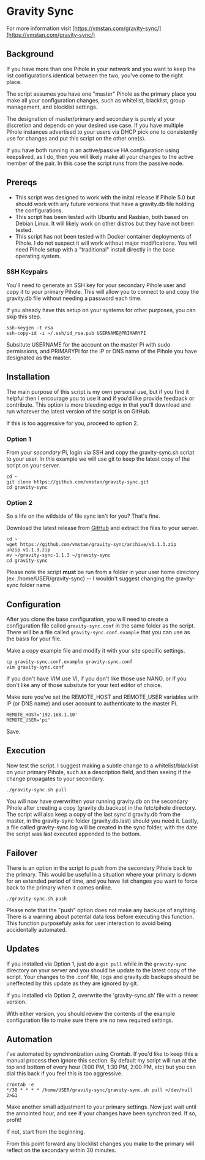 # Gravity Sync

For more information visit [https://vmstan.com/gravity-sync/](https://vmstan.com/gravity-sync/)

## Background

If you have more than one Pihole in your network and you want to keep the list configurations identical between the two, you've come to the right place.

The script assumes you have one "master" Pihole as the primary place you make all your configuration changes, such as whitelist, blacklist, group management, and blocklist settings. 

The designation of master/primary and secondary is purely at your discretion and depends on your desired use case. If you have multiple Pihole instances advertised to your users via DHCP pick one to consistently use for changes and put this script on the other one(s).

If you have both running in an active/passive HA configuration using keepslived, as I do, then you will likely make all your changes to the active member of the pair. In this case the script runs from the passive node.

## Prereqs

- This script was designed to work with the inital release if Pihole 5.0 but should work with any future versions that have a gravity.db file holding the configurations.
- This script has been tested with Ubuntu  and Rasbian, both based on Debian Linux. It will likely work on other distros but they have not been tested.
- This script has not been tested with Docker container deployments of Pihole. I do not suspect it will work without major modifications. You will need Pihole setup with a "traditional" install directly in the base operating system.

### SSH Keypairs

You'll need to generate an SSH key for your secondary Pihole user and copy it to your primary Pihole. This will allow you to connect to and copy the gravity.db file without needing a password each time.

If you already have this setup on your systems for other purposes, you can skip this step.

```
ssh-keygen -t rsa
ssh-copy-id -i ~/.ssh/id_rsa.pub USERNAME@PRIMARYPI
```

Subsitute USERNAME for the account on the master Pi with sudo permissions, and PRIMARYPI for the IP or DNS name of the Pihole you have designated as the master. 

## Installation

The main purpose of this script is my own personal use, but if you find it helpful then I encourage you to use it and if you'd like provide feedback or contribute. This option is more bleeding edge in that you'll download and run whatever the latest version of the script is on GitHub.

If this is too aggressive for you, proceed to option 2.

### Option 1

From your *secondary* Pi, login via SSH and copy the gravity-sync.sh script to your user. In this example we will use git to keep the latest copy of the script on your server.

```
cd ~
git clone https://github.com/vmstan/gravity-sync.git
cd gravity-sync
```

### Option 2

So a life on the wildside of file sync isn't for you? That's fine.

Download the latest release from [GitHub](https://github.com/vmstan/gravity-sync/releases) and extract the files to your server.


```
cd ~
wget https://github.com/vmstan/gravity-sync/archive/v1.1.3.zip
unzip v1.1.3.zip
mv ~/gravity-sync-1.1.3 ~/gravity-sync
cd gravity-sync
```

Please note the script **must** be run from a folder in your user home directory (ex: /home/USER/gravity-sync) -- I wouldn't suggest changing the gravity-sync folder name.

## Configuration

After you clone the base configuration, you will need to create a configuration file called `gravity-sync.conf` in the same folder as the script. There will be a file called `gravity-sync.conf.example` that you can use as the basis for your file. 

Make a copy example file and modify it with your site specific settings.

```
cp gravity-sync.conf.example gravity-sync.conf
vim gravity-sync.conf
```

If you don't have VIM use VI, if you don't like those use NANO, or if you don't like any of those subsitute for your text editor of choice.

Make sure you've set the REMOTE_HOST and REMOTE_USER variables with IP (or DNS name) and user account to authenticate to the master Pi.

```
REMOTE_HOST='192.168.1.10'
REMOTE_USER='pi'
```

Save. 

## Execution

Now test the script. I suggest making a subtle change to a whitelist/blacklist on your primary Pihole, such as a description field, and then seeing if the change propagates to your secondary.

```
./gravity-sync.sh pull
```

You will now have overwritten your running gravity.db on the secondary Pihole after creating a copy (gravity.db.backup) in the /etc/pihole directory. The script will also keep a copy of the last sync'd gravity.db from the master, in the gravity-sync folder (gravity.db.last) should you need it. Lastly, a file called gravity-sync.log will be created in the sync folder, with the date the script was last executed appended to the bottom.

## Failover

There is an option in the script to push from the secondary Pihole back to the primary. This would be useful in a situation where your primary is down for an extended period of time, and you have list changes you want to force back to the primary when it comes online.

```
./gravity-sync.sh push
```

Please note that the "push" option does not make any backups of anything. There is a warning about potental data loss before executing this function. This function purposefuly asks for user interaction to avoid being accidentally automated.

## Updates

If you installed via Option 1, just do a `git pull` while in the `gravity-sync` directory on your server and you should be  update to the latest copy of the script. Your changes to the .conf file, logs and gravity.db backups should be uneffected by this update as they are ignored by git.

If you installed via Option 2, overwrite the 'gravity-sync.sh' file with a newer version.

With either version, you should review the contents of the example configuration file to make sure there are no new required settings.

## Automation

I've automated by synchronization using Crontab. If you'd like to keep this a manual process then ignore this section. By default my script will run at the top and bottom of every hour (1:00 PM, 1:30 PM, 2:00 PM, etc) but you can dial this back if you feel this is too aggressive.

```
crontab -e
*/30 * * * * /home/USER/gravity-sync/gravity-sync.sh pull >/dev/null 2>&1
```

Make another small adjustment to your primary settings. Now just wait until the annointed hour, and see if your changes have been synchronized. If so, profit!

If not, start from the beginning.

From this point forward any blocklist changes you make to the primary will reflect on the secondary within 30 minutes.
